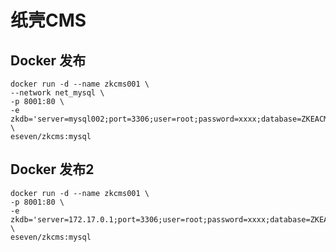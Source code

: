 

# 纸壳CMS


## Docker 发布


```
docker run -d --name zkcms001 \
--network net_mysql \
-p 8001:80 \
-e zkdb='server=mysql002;port=3306;user=root;password=xxxx;database=ZKEACMS;' \
eseven/zkcms:mysql

```

## Docker 发布2

```
docker run -d --name zkcms001 \
-p 8001:80 \
-e zkdb='server=172.17.0.1;port=3306;user=root;password=xxxx;database=ZKEACMS;' \
eseven/zkcms:mysql

```